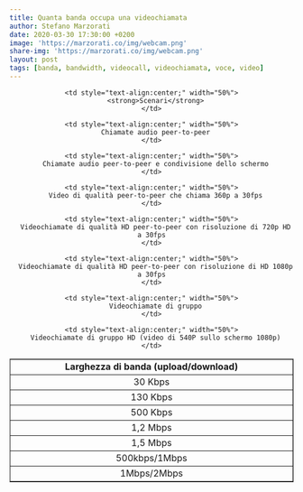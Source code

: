 ```yaml
---
title: Quanta banda occupa una videochiamata
author: Stefano Marzorati
date: 2020-03-30 17:30:00 +0200
image: 'https://marzorati.co/img/webcam.png'
share-img: 'https://marzorati.co/img/webcam.png'
layout: post
tags: [banda, bandwidth, videocall, videochiamata, voce, video]
---
```

<center>
<table width="50%" border="1">
  <tr>
    <td style="text-align:center;" width="50%">
      <strong>Larghezza di banda (upload/download)</strong>
    </td>
    
    <td style="text-align:center;" width="50%">
      <strong>Scenari</strong>
    </td>
  </tr>
  
   <tr>
    <td style="text-align:center;" width="50%">
      30 Kbps
    </td>
    
    <td style="text-align:center;" width="50%">
      Chiamate audio peer-to-peer
    </td>
  </tr>
  
  
  <tr>
    <td style="text-align:center;" width="50%">
      130 Kbps
    </td>
    
    <td style="text-align:center;" width="50%">
      Chiamate audio peer-to-peer e condivisione dello schermo
    </td>
  </tr>
  
  
  <tr>
    <td style="text-align:center;" width="50%">
      500 Kbps
    </td>
    
    <td style="text-align:center;" width="50%">
      Video di qualità peer-to-peer che chiama 360p a 30fps
    </td>
  </tr>

<tr>
    <td style="text-align:center;" width="50%">
      1,2 Mbps
    </td>
    
    <td style="text-align:center;" width="50%">
      Videochiamate di qualità HD peer-to-peer con risoluzione di 720p HD a 30fps
    </td>
  </tr>
  
  <tr>
    <td style="text-align:center;" width="50%">
      1,5 Mbps
    </td>
    
    <td style="text-align:center;" width="50%">
      Videochiamate di qualità HD peer-to-peer con risoluzione di HD 1080p a 30fps
    </td>
  </tr>
  
  <tr>
    <td style="text-align:center;" width="50%">
      500kbps/1Mbps
    </td>
    
    <td style="text-align:center;" width="50%">
      Videochiamate di gruppo
    </td>
  </tr>
  
  <tr>
    <td style="text-align:center;" width="50%">
      1Mbps/2Mbps
    </td>
    
    <td style="text-align:center;" width="50%">
      Videochiamate di gruppo HD (video di 540P sullo schermo 1080p)
    </td>
  </tr>
  
  </table></center>   